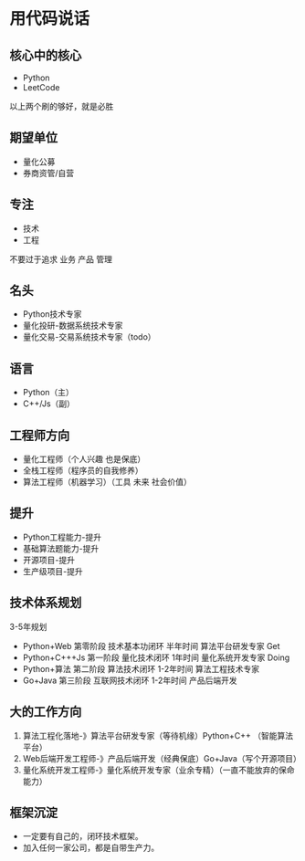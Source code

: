 # 用代码说话

## 核心中的核心

- Python
- LeetCode

以上两个刷的够好，就是必胜

## 期望单位

- 量化公募
- 券商资管/自营

## 专注

- 技术
- 工程

不要过于追求 业务 产品 管理

## 名头

- Python技术专家
- 量化投研-数据系统技术专家
- 量化交易-交易系统技术专家（todo）

## 语言

- Python（主）
- C++/Js（副）

## 工程师方向

- 量化工程师（个人兴趣 也是保底）
- 全栈工程师（程序员的自我修养）
- 算法工程师（机器学习）（工具 未来 社会价值）

## 提升

- Python工程能力-提升
- 基础算法题能力-提升
- 开源项目-提升
- 生产级项目-提升

## 技术体系规划

3-5年规划

- Python+Web 第零阶段 技术基本功闭环 半年时间 算法平台研发专家 Get
- Python+C+++Js  第一阶段 量化技术闭环  1年时间 量化系统开发专家 Doing
- Python+算法 第二阶段 算法技术闭环 1-2年时间 算法工程技术专家
- Go+Java 第三阶段 互联网技术闭环 1-2年时间 产品后端开发

## 大的工作方向
 
1. 算法工程化落地-》算法平台研发专家（等待机缘）Python+C++ （智能算法平台）
2. Web后端开发工程师-》产品后端开发（经典保底）Go+Java（写个开源项目）
3. 量化系统开发工程师-》量化系统开发专家（业余专精）（一直不能放弃的保命能力）

## 框架沉淀 

- 一定要有自己的，闭环技术框架。
- 加入任何一家公司，都是自带生产力。

## 
